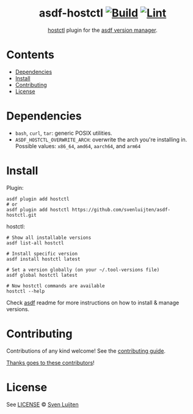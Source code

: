 <div align="center">

# asdf-hostctl [![Build](https://github.com/svenluijten/asdf-hostctl/actions/workflows/build.yml/badge.svg)](https://github.com/svenluijten/asdf-hostctl/actions/workflows/build.yml) [![Lint](https://github.com/svenluijten/asdf-hostctl/actions/workflows/lint.yml/badge.svg)](https://github.com/svenluijten/asdf-hostctl/actions/workflows/lint.yml)


[hostctl](https://github.com/guumaster/hostctl) plugin for the [asdf version manager](https://asdf-vm.com).

</div>

# Contents

- [Dependencies](#dependencies)
- [Install](#install)
- [Contributing](#contributing)
- [License](#license)

# Dependencies

- `bash`, `curl`, `tar`: generic POSIX utilities.
- `ASDF_HOSTCTL_OVERWRITE_ARCH`: overwrite the arch you're installing in. Possible values: `x86_64`, `amd64`, `aarch64`, and `arm64`

# Install

Plugin:

```shell
asdf plugin add hostctl
# or
asdf plugin add hostctl https://github.com/svenluijten/asdf-hostctl.git
```

hostctl:

```shell
# Show all installable versions
asdf list-all hostctl

# Install specific version
asdf install hostctl latest

# Set a version globally (on your ~/.tool-versions file)
asdf global hostctl latest

# Now hostctl commands are available
hostctl --help
```

Check [asdf](https://github.com/asdf-vm/asdf) readme for more instructions on how to
install & manage versions.

# Contributing

Contributions of any kind welcome! See the [contributing guide](contributing.md).

[Thanks goes to these contributors](https://github.com/svenluijten/asdf-hostctl/graphs/contributors)!

# License

See [LICENSE](LICENSE) © [Sven Luijten](https://github.com/svenluijten/)
